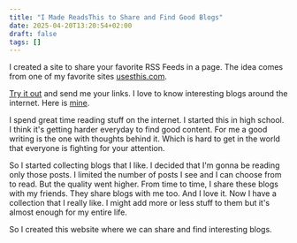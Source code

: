 ```yaml
---
title: "I Made ReadsThis to Share and Find Good Blogs"
date: 2025-04-20T13:20:54+02:00
draft: false
tags: [] 
---
```


I created a site to share your favorite RSS Feeds in a page.
The idea comes from one of my favorite sites [usesthis.com](https://usesthis.com).

[Try it out](https://r.glyphack.com) and send me your links.
I love to know interesting blogs around the internet. Here is [mine](https://r.glyphack.com/s/76ead3b6-63cf-4104-8ab1-ff9af9a0ea2b).

I spend great time reading stuff on the internet. I started this in high school.
I think it's getting harder everyday to find good content.
For me a good writing is the one with thoughts behind it.
Which is hard to get in the world that everyone is fighting for your attention.

So I started collecting blogs that I like. I decided that I'm gonna be reading only those posts.
I limited the number of posts I see and I can choose from to read. But the quality went higher.
From time to time, I share these blogs with my friends. They share blogs with me too. And I love it.
Now I have a collection that I really like. I might add more or less stuff to them but it's almost enough for my entire life.

So I created this website where we can share and find interesting blogs.
